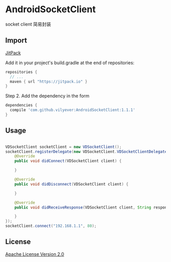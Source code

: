 # AndroidSocketClient
socket client 简易封装

## Import
[JitPack](https://jitpack.io/)

Add it in your project's build.gradle at the end of repositories:

```gradle
repositories {
  // ...
  maven { url "https://jitpack.io" }
}
```

Step 2. Add the dependency in the form

```gradle
dependencies {
  compile 'com.github.vilyever:AndroidSocketClient:1.1.1'
}
```

## Usage
```java

VDSocketClient socketClient = new VDSocketClient();
socketClient.registerDelegate(new VDSocketClient.VDSocketClientDelegate() {
    @Override
    public void didConnect(VDSocketClient client) {

    }

    @Override
    public void didDisconnect(VDSocketClient client) {

    }

    @Override
    public void didReceiveResponse(VDSocketClient client, String response) {

    }
});
socketClient.connect("192.168.1.1", 80);
```

## License
[Apache License Version 2.0](http://www.apache.org/licenses/LICENSE-2.0.txt)

